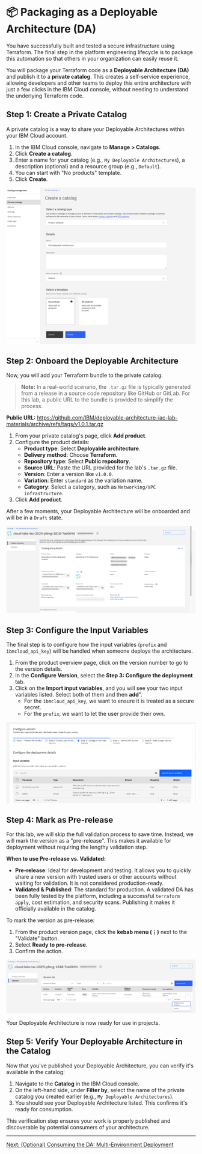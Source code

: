 # 📦 Packaging as a Deployable Architecture (DA)

You have successfully built and tested a secure infrastructure using Terraform. The final step in the platform engineering lifecycle is to package this automation so that others in your organization can easily reuse it.

You will package your Terraform code as a **Deployable Architecture (DA)** and publish it to a **private catalog**. This creates a self-service experience, allowing developers and other teams to deploy this entire architecture with just a few clicks in the IBM Cloud console, without needing to understand the underlying Terraform code.

## Step 1: Create a Private Catalog

A private catalog is a way to share your Deployable Architectures within your IBM Cloud account.

1. In the IBM Cloud console, navigate to **Manage > Catalogs**.
2. Click **Create a catalog**.
3. Enter a name for your catalog (e.g., `My Deployable Architectures`), a description (optional) and a resource group (e.g., `Default`).
4. You can start with "No products" template.
5. Click **Create**.

![Create Private Catalog](images/create-private-catalog.png)

## Step 2: Onboard the Deployable Architecture

Now, you will add your Terraform bundle to the private catalog.

> **Note:** In a real-world scenario, the `.tar.gz` file is typically generated from a release in a source code repository like GitHub or GitLab. For this lab, a public URL to the bundle is provided to simplify the process.

**Public URL:** https://github.com/IBM/deployable-architecture-iac-lab-materials/archive/refs/tags/v1.0.1.tar.gz

1.  From your private catalog's page, click **Add product**.
2.  Configure the product details:
    *   **Product type**: Select **Deployable architecture**.
    *   **Delivery method**: Choose **Terraform**.
    *   **Repository type**: Select **Public repository**.
    *   **Source URL**: Paste the URL provided for the lab's `.tar.gz` file.
    *   **Version**: Enter a version like `v1.0.0`.
    *   **Variation**: Enter `standard` as the variation name.
    *   **Category**: Select a category, such as `Networking/VPC infrastructure`.
3.  Click **Add product**.

After a few moments, your Deployable Architecture will be onboarded and will be in a `Draft` state.

![Product Overview](images/product-overview.png)

## Step 3: Configure the Input Variables

The final step is to configure how the input variables (`prefix` and `ibmcloud_api_key`) will be handled when someone deploys the architecture.

1.  From the product overview page, click on the version number to go to the version details.
2.  In the **Configure Version**, select the **Step 3: Configure the deployment** tab.
3.  Click on the **Import input variables**, and you will see your two input variables listed. Select both of them and then **add**".
    *   For the `ibmcloud_api_key`, we want to ensure it is treated as a secure secret.
    *   For the `prefix`, we want to let the user provide their own.

![Input Variables](images/input-variables.png)

## Step 4: Mark as Pre-release

For this lab, we will skip the full validation process to save time. Instead, we will mark the version as a "pre-release". This makes it available for deployment without requiring the lengthy validation step.

**When to use Pre-release vs. Validated:**
*   **Pre-release**: Ideal for development and testing. It allows you to quickly share a new version with trusted users or other accounts without waiting for validation. It is not considered production-ready.
*   **Validated & Published**: The standard for production. A validated DA has been fully tested by the platform, including a successful `terraform apply`, cost estimation, and security scans. Publishing it makes it officially available in the catalog.

To mark the version as pre-release:
1.  From the product version page, click the **kebab menu (⋮)** next to the "Validate" button.
2.  Select **Ready to pre-release**.
3.  Confirm the action.

![Product Versions](images/product-versions.png)

Your Deployable Architecture is now ready for use in projects.

## Step 5: Verify Your Deployable Architecture in the Catalog

Now that you've published your Deployable Architecture, you can verify it's available in the catalog:

1. Navigate to the **Catalog** in the IBM Cloud console.
2. On the left-hand side, under **Filter by**, select the name of the private catalog you created earlier (e.g., `My Deployable Architectures`).
3. You should see your Deployable Architecture listed. This confirms it's ready for consumption.

This verification step ensures your work is properly published and discoverable by potential consumers of your architecture.

---

[Next: (Optional) Consuming the DA: Multi-Environment Deployment](./07-consuming-da-multi-environment.md)
